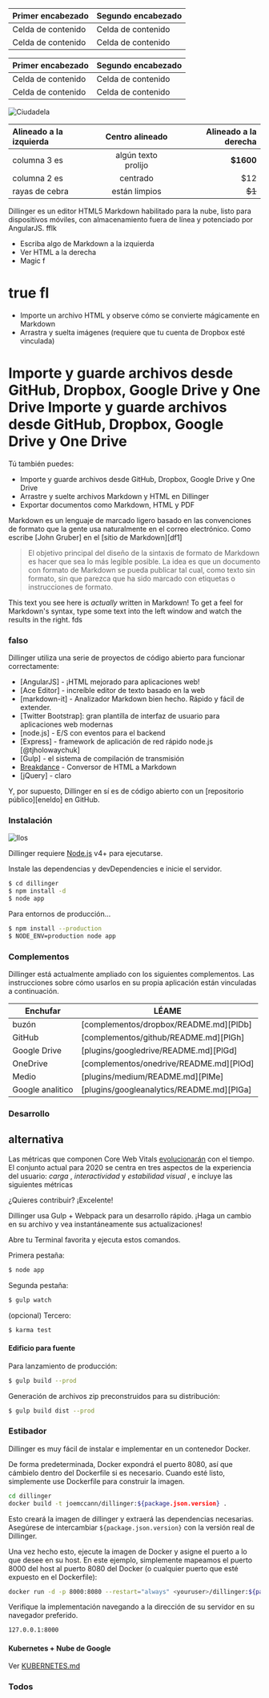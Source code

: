 Primer encabezado | Segundo encabezado
--- | ---
Celda de contenido | Celda de contenido
Celda de contenido | Celda de contenido

Primer encabezado | Segundo encabezado
--- | ---
Celda de contenido | Celda de contenido
Celda de contenido | Celda de contenido

![Ciudadela](https://vignette.wikia.nocookie.net/masseffect/images/d/d7/MassEffect2Citadel.jpg/revision/latest?cb=20100721191415)

Alineado a la izquierda | Centro alineado | Alineado a la derecha
:-- | :-: | --:
columna 3 es | algún texto prolijo | **$1600**
columna 2 es | centrado | $12
rayas de cebra | están limpios | ~~$1~~

Dillinger es un editor HTML5 Markdown habilitado para la nube, listo para dispositivos móviles, con almacenamiento fuera de línea y potenciado por AngularJS. fflk

- Escriba algo de Markdown a la izquierda
- Ver HTML a la derecha
- Magic f

# true fl

- Importe un archivo HTML y observe cómo se convierte mágicamente en Markdown
- Arrastra y suelta imágenes (requiere que tu cuenta de Dropbox esté vinculada)

# Importe y guarde archivos desde GitHub, Dropbox, Google Drive y One Drive Importe y guarde archivos desde GitHub, Dropbox, Google Drive y One Drive

Tú también puedes:

- Importe y guarde archivos desde GitHub, Dropbox, Google Drive y One Drive
- Arrastre y suelte archivos Markdown y HTML en Dillinger
- Exportar documentos como Markdown, HTML y PDF

Markdown es un lenguaje de marcado ligero basado en las convenciones de formato que la gente usa naturalmente en el correo electrónico. Como escribe [John Gruber] en el [sitio de Markdown][df1]

> El objetivo principal del diseño de la sintaxis de formato de Markdown es hacer que sea lo más legible posible. La idea es que un documento con formato de Markdown se pueda publicar tal cual, como texto sin formato, sin que parezca que ha sido marcado con etiquetas o instrucciones de formato.

This text you see here is *actually* written in Markdown! To get a feel for Markdown's syntax, type some text into the left window and watch the results in the right. fds

### falso

Dillinger utiliza una serie de proyectos de código abierto para funcionar correctamente:

- [AngularJS] - ¡HTML mejorado para aplicaciones web!
- [Ace Editor] - increíble editor de texto basado en la web
- [markdown-it] - Analizador Markdown bien hecho. Rápido y fácil de extender.
- [Twitter Bootstrap]: gran plantilla de interfaz de usuario para aplicaciones web modernas
- [node.js] - E/S con eventos para el backend
- [Express] - framework de aplicación de red rápido node.js [@tjholowaychuk]
- [Gulp] - el sistema de compilación de transmisión
- [Breakdance](https://breakdance.github.io/breakdance/) - Conversor de HTML a Markdown
- [jQuery] - claro

Y, por supuesto, Dillinger en sí es de código abierto con un [repositorio público][eneldo] en GitHub.

### Instalación

![Ilos](https://lh3.googleusercontent.com/proxy/DDV8a7sLIWurhJtW8Ego9bq-JlwpfFFoR0tkLJQKKYXEXoWHB6ZUP5jGKD2VcYt3z1QVsgcn6L3GoU1ns8m9fvi3U51GzddA70ZUMHgzHvjl4-i7YOJY9cShBPrfjUhMQhxaJ97WFBp612XmjMXVGypfGkiBarN4PWxhiHkiYYNW7HGbtTpOcyt9GQ4Q23C2noxLTWFXZMcQZhRpQA_qzu2n6_H6CPViBnhSHpEl4JZAPaGCSJqgZg)

Dillinger requiere [Node.js](https://nodejs.org/) v4+ para ejecutarse.

Instale las dependencias y devDependencies e inicie el servidor.

```sh
$ cd dillinger
$ npm install -d
$ node app
```

Para entornos de producción...

```sh
$ npm install --production
$ NODE_ENV=production node app
```

### Complementos

Dillinger está actualmente ampliado con los siguientes complementos. Las instrucciones sobre cómo usarlos en su propia aplicación están vinculadas a continuación.

Enchufar | LÉAME
--- | ---
buzón | [complementos/dropbox/README.md][PlDb]
GitHub | [complementos/github/README.md][PlGh]
Google Drive | [plugins/googledrive/README.md][PlGd]
OneDrive | [complementos/onedrive/README.md][PlOd]
Medio | [plugins/medium/README.md][PlMe]
Google analitico | [plugins/googleanalytics/README.md][PlGa]

### Desarrollo

## alternativa

Las métricas que componen Core Web Vitals [evolucionarán](#evolving-web-vitals) con el tiempo. El conjunto actual para 2020 se centra en tres aspectos de la experiencia del usuario: *carga* , *interactividad* y *estabilidad visual* , e incluye las siguientes métricas

¿Quieres contribuir? ¡Excelente!

Dillinger usa Gulp + Webpack para un desarrollo rápido. ¡Haga un cambio en su archivo y vea instantáneamente sus actualizaciones!

Abre tu Terminal favorita y ejecuta estos comandos.

Primera pestaña:

```sh
$ node app
```

Segunda pestaña:

```sh
$ gulp watch
```

(opcional) Tercero:

```sh
$ karma test
```

#### Edificio para fuente

Para lanzamiento de producción:

```sh
$ gulp build --prod
```

Generación de archivos zip preconstruidos para su distribución:

```sh
$ gulp build dist --prod
```

### Estibador

Dillinger es muy fácil de instalar e implementar en un contenedor Docker.

De forma predeterminada, Docker expondrá el puerto 8080, así que cámbielo dentro del Dockerfile si es necesario. Cuando esté listo, simplemente use Dockerfile para construir la imagen.

```sh
cd dillinger
docker build -t joemccann/dillinger:${package.json.version} .
```

Esto creará la imagen de dillinger y extraerá las dependencias necesarias. Asegúrese de intercambiar `${package.json.version}` con la versión real de Dillinger.

Una vez hecho esto, ejecute la imagen de Docker y asigne el puerto a lo que desee en su host. En este ejemplo, simplemente mapeamos el puerto 8000 del host al puerto 8080 del Docker (o cualquier puerto que esté expuesto en el Dockerfile):

```sh
docker run -d -p 8000:8080 --restart="always" <youruser>/dillinger:${package.json.version}
```

Verifique la implementación navegando a la dirección de su servidor en su navegador preferido.

```sh
127.0.0.1:8000
```

#### Kubernetes + Nube de Google

Ver [KUBERNETES.md](https://github.com/joemccann/dillinger/blob/master/KUBERNETES.md)

### Todos
